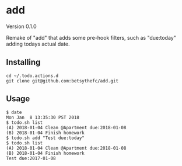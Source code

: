 # add
Version 0.1.0

Remake of "add" that adds some pre-hook filters, such as "due:today" adding todays actual date.

## Installing

```
cd ~/.todo.actions.d
git clone git@github.com:betsythefc/add.git
```

## Usage

```
$ date
Mon Jan  8 13:35:30 PST 2018
$ todo.sh list
(A) 2018-01-04 Clean @Apartment due:2018-01-08
(B) 2018-01-04 Finish homework
$ todo.sh add "Test due:today"
$ todo.sh list
(A) 2018-01-04 Clean @Apartment due:2018-01-08
(B) 2018-01-04 Finish homework
Test due:2017-01-08
```
